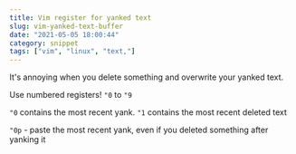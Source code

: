 ```yaml
---
title: Vim register for yanked text
slug: vim-yanked-text-buffer
date: "2021-05-05 18:00:44"
category: snippet
tags: ["vim", "linux", "text,"]
---
```


It's annoying when you delete something and overwrite your yanked text.

Use numbered registers!
`"0` to `"9`

`"0` contains the most recent yank.
`"1` contains the most recent deleted text

`"0p` - paste the most recent yank, even if you deleted something after yanking it
